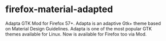 # firefox-material-adapted
Adapta GTK Mod for Firefox 57+. Adapta is an adaptive Gtk+ theme based on Material Design Guidelines. Adapta is one of the most popular GTK themes available for Linux. Now is available for Firefox too via Mod.
